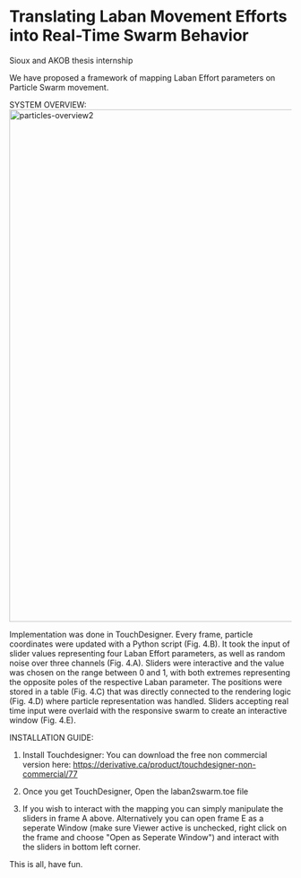 # Translating Laban Movement Efforts into Real-Time Swarm Behavior
Sioux and AKOB thesis internship 

We have proposed a framework of mapping Laban Effort parameters on Particle Swarm movement.

SYSTEM OVERVIEW:
<img width="914" alt="particles-overview2" src="https://github.com/user-attachments/assets/7938c7a8-362b-4392-a63f-a7fa8ae65187" />

Implementation was done in TouchDesigner. Every frame, particle coordinates were updated with a Python script (Fig. 4.B). It took the input of slider values representing four Laban Effort parameters, as well as random noise over three channels (Fig. 4.A). Sliders were interactive and the value was chosen on the range between 0 and 1, with both extremes representing the opposite poles of the respective Laban parameter. The positions were stored in a table (Fig. 4.C) that was directly connected to the rendering logic (Fig. 4.D) where particle representation was handled. Sliders accepting real time input were overlaid with the responsive swarm to create an interactive window (Fig. 4.E).

INSTALLATION GUIDE:
1. Install Touchdesigner:
   You can download the free non commercial version here: https://derivative.ca/product/touchdesigner-non-commercial/77

2. Once you get TouchDesigner, Open the laban2swarm.toe file
3. If you wish to interact with the mapping you can simply manipulate the sliders in frame A above. Alternatively you can open frame E as a seperate Window (make sure Viewer active is unchecked, right click on the frame and choose "Open as Seperate Window") and interact with the sliders in bottom left corner. 

This is all, have fun.  
